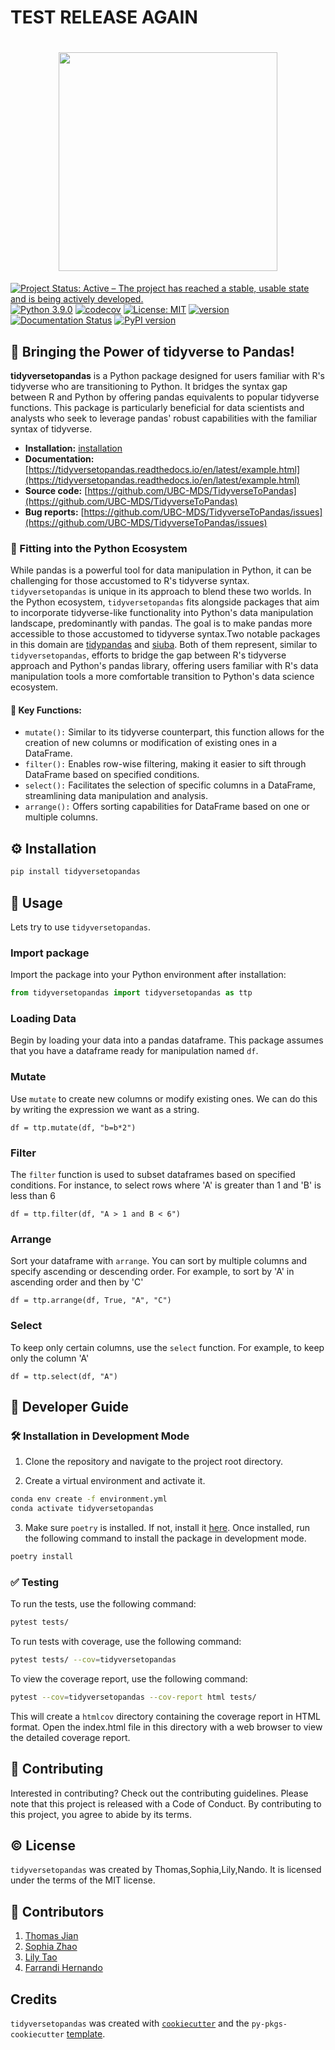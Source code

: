 # TEST RELEASE AGAIN
<h1 align="center">
<img src="https://i.ibb.co/djVdtn9/ttp-logo.png" width="350">
</h1>

[![Project Status: Active – The project has reached a stable, usable state and is being actively developed.](https://www.repostatus.org/badges/latest/active.svg)](https://www.repostatus.org/#active) [![Python 3.9.0](https://img.shields.io/badge/python-3.9.0-blue.svg)](https://www.python.org/downloads/release/python-390/) [![codecov](https://codecov.io/gh/UBC-MDS/TidyverseToPandas/branch/main/graph/badge.svg?token=3Z3Z3Z3Z3Z)](https://codecov.io/gh/UBC-MDS/TidyverseToPandas) [![License: MIT](https://img.shields.io/badge/License-MIT-yellow.svg)](https://opensource.org/licenses/MIT) [![version](https://img.shields.io/pypi/v/tidyversetopandas)](https://pypi.org/project/tidyversetopandas/)[![Documentation Status](https://readthedocs.org/projects/tidyversetopandas/badge/?version=latest)](https://tidyversetopandas.readthedocs.io/en/latest/?badge=latest) [![PyPI version](https://badge.fury.io/py/tidyversetopandas.svg)](https://badge.fury.io/py/tidyversetopandas)

## 💪 Bringing the Power of tidyverse to Pandas!

**tidyversetopandas** is a Python package designed for users familiar with R's tidyverse who are transitioning to Python. It bridges the syntax gap between R and Python by offering pandas equivalents to popular tidyverse functions. This package is particularly beneficial for data scientists and analysts who seek to leverage pandas' robust capabilities with the familiar syntax of tidyverse.

- **Installation:** [installation](#%EF%B8%8F-installation)
- **Documentation:** [https://tidyversetopandas.readthedocs.io/en/latest/example.html](https://tidyversetopandas.readthedocs.io/en/latest/example.html)
- **Source code:** [https://github.com/UBC-MDS/TidyverseToPandas](https://github.com/UBC-MDS/TidyverseToPandas)
- **Bug reports:** [https://github.com/UBC-MDS/TidyverseToPandas/issues](https://github.com/UBC-MDS/TidyverseToPandas/issues)

### 🐍 Fitting into the Python Ecosystem

While pandas is a powerful tool for data manipulation in Python, it can be challenging for those accustomed to R's tidyverse syntax. `tidyversetopandas` is unique in its approach to blend these two worlds. In the Python ecosystem, `tidyversetopandas` fits alongside packages that aim to incorporate tidyverse-like functionality into Python's data manipulation landscape, predominantly with pandas. The goal is to make pandas more accessible to those accustomed to tidyverse syntax.Two notable packages in this domain are [tidypandas](https://github.com/tidypyverse/tidypandas) and [siuba](https://github.com/machow/siuba). Both of them represent, similar to `tidyversetopandas`, efforts to bridge the gap between R's tidyverse approach and Python's pandas library, offering users familiar with R's data manipulation tools a more comfortable transition to Python's data science ecosystem.

#### 🔑 Key Functions:

- `mutate():` Similar to its tidyverse counterpart, this function allows for the creation of new columns or modification of existing ones in a DataFrame.
- `filter():` Enables row-wise filtering, making it easier to sift through DataFrame based on specified conditions.
- `select():` Facilitates the selection of specific columns in a DataFrame, streamlining data manipulation and analysis.
- `arrange():` Offers sorting capabilities for DataFrame based on one or multiple columns.

## ⚙️ Installation

```bash
pip install tidyversetopandas
```

## 🏃 Usage

Lets try to use `tidyversetopandas`.

### Import package

Import the package into your Python environment after installation:

```python
from tidyversetopandas import tidyversetopandas as ttp
```

### Loading Data

Begin by loading your data into a pandas dataframe. This package assumes that you have a dataframe ready for manipulation named `df`.

### Mutate

Use `mutate` to create new columns or modify existing ones. We can do this by writing the expression we want as a string.

```
df = ttp.mutate(df, "b=b*2")
```

### Filter

The `filter` function is used to subset dataframes based on specified conditions. For instance, to select rows where 'A' is greater than 1 and 'B' is less than 6

```
df = ttp.filter(df, "A > 1 and B < 6")
```

### Arrange

Sort your dataframe with `arrange`. You can sort by multiple columns and specify ascending or descending order. For example, to sort by 'A' in ascending order and then by 'C'

```
df = ttp.arrange(df, True, "A", "C")
```

### Select

To keep only certain columns, use the `select` function. For example, to keep only the column 'A'

```
df = ttp.select(df, "A")
```

## 📖 Developer Guide

### 🛠️ Installation in Development Mode

1. Clone the repository and navigate to the project root directory.

2. Create a virtual environment and activate it.

```bash
conda env create -f environment.yml
conda activate tidyversetopandas
```

3. Make sure `poetry` is installed. If not, install it [here](https://python-poetry.org/docs/). Once installed, run the following command to install the package in development mode.

```bash
poetry install
```

### ✅ Testing

To run the tests, use the following command:

```bash
pytest tests/
```

To run tests with coverage, use the following command:

```bash
pytest tests/ --cov=tidyversetopandas
```

To view the coverage report, use the following command:

```bash
pytest --cov=tidyversetopandas --cov-report html tests/
```
This will create a `htmlcov` directory containing the coverage report in HTML format. Open the index.html file in this directory with a web browser to view the detailed coverage report.

## 🤝 Contributing

Interested in contributing? Check out the contributing guidelines. Please note that this project is released with a Code of Conduct. By contributing to this project, you agree to abide by its terms.

## ©️ License

`tidyversetopandas` was created by Thomas,Sophia,Lily,Nando. It is licensed under the terms of the MIT license.

## 👥 Contributors

1. [Thomas Jian](https://github.com/786213750)
2. [Sophia Zhao](https://github.com/zth96)
3. [Lily Tao](https://github.com/LilyTao0531)
4. [Farrandi Hernando](https://github.com/farrandi)

## Credits

`tidyversetopandas` was created with [`cookiecutter`](https://cookiecutter.readthedocs.io/en/latest/) and the `py-pkgs-cookiecutter` [template](https://github.com/py-pkgs/py-pkgs-cookiecutter).
